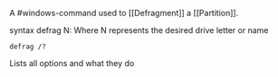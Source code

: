 A #windows-command used to [[Defragment]] a [[Partition]]. 

syntax
	defrag N:
Where N represents the desired drive letter or name

	defrag /?
Lists all options and what they do